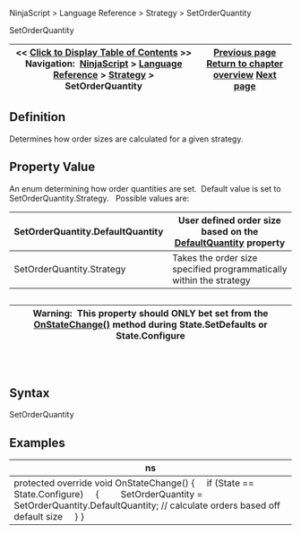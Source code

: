 ﻿
NinjaScript > Language Reference > Strategy > SetOrderQuantity

SetOrderQuantity

| << [Click to Display Table of Contents](setorderquantity.md) >> **Navigation:**     [NinjaScript](ninjascript-1.md) > [Language Reference](language_reference_wip-1.md) > [Strategy](strategy-1.md) > SetOrderQuantity | [Previous page](restartswithinminutes-1.md) [Return to chapter overview](strategy-1.md) [Next page](slippage-1.md) |
| --- | --- |
## Definition
Determines how order sizes are calculated for a given strategy.
 
## Property Value
An enum determining how order quantities are set.  Default value is set to SetOrderQuantity.Strategy. 
 
Possible values are:

| SetOrderQuantity.DefaultQuantity | User defined order size based on the [DefaultQuantity](defaultquantity-1.md) property |
| --- | --- |
| SetOrderQuantity.Strategy | Takes the order size specified programmatically within the strategy |
## 

| Warning:  This property should ONLY bet set from the [OnStateChange()](onstatechange-1.md) method during State.SetDefaults or State.Configure |
| --- |
## 
 
## Syntax
SetOrderQuantity
 
## 
## Examples

| ns |
| --- |
| protected override void OnStateChange() {      if (State == State.Configure)      {          SetOrderQuantity = SetOrderQuantity.DefaultQuantity; // calculate orders based off default size      } } |
